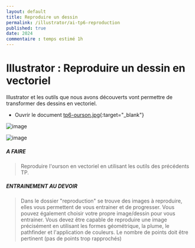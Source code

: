 ```yaml
---
layout: default
title: Reproduire un dessin
permalink: /illustrator/ai-tp6-reproduction
published: true
date: 2024
commentaire : temps estimé 1h
---
```


# Illustrator : Reproduire un dessin en vectoriel

Illustrator et les outils que nous avons découverts vont permettre de transformer des dessins en vectoriel.

- Ouvrir le document  [tp6-ourson.jpg](tp6-ourson.jpg){:target="_blank"}

  
![image](https://github.com/user-attachments/assets/85bf88a6-8d8d-478f-bee0-eec99fe35741)

![image](https://github.com/user-attachments/assets/025e425d-26be-45b7-8819-8f74125632a6)

##### A FAIRE
> Reproduire l'ourson en vectoriel en utilisant les outils des précédents TP.

##### ENTRAINEMENT AU DEVOIR
> Dans le dossier "reproduction" se trouve des images à reproduire, elles vous permettent de vous entrainer et de progresser.
> Vous pouvez également choisir votre propre image/dessin pour vous entrainer.
> Vous devez être capable de reproduire une image précisément en utilisant les formes géométrique, la plume, le pathfinder et l'application de couleurs. Le nombre de points doit être pertinent (pas de points trop rapprochés)
